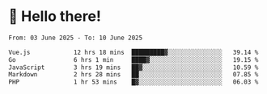 # 👋 Hello there!

<!--START_SECTION:waka-->

```txt
From: 03 June 2025 - To: 10 June 2025

Vue.js            12 hrs 18 mins  █████████▓░░░░░░░░░░░░░░░   39.14 %
Go                6 hrs 1 min     ████▓░░░░░░░░░░░░░░░░░░░░   19.15 %
JavaScript        3 hrs 19 mins   ██▓░░░░░░░░░░░░░░░░░░░░░░   10.59 %
Markdown          2 hrs 28 mins   ██░░░░░░░░░░░░░░░░░░░░░░░   07.85 %
PHP               1 hr 53 mins    █▓░░░░░░░░░░░░░░░░░░░░░░░   06.03 %
```

<!--END_SECTION:waka-->
